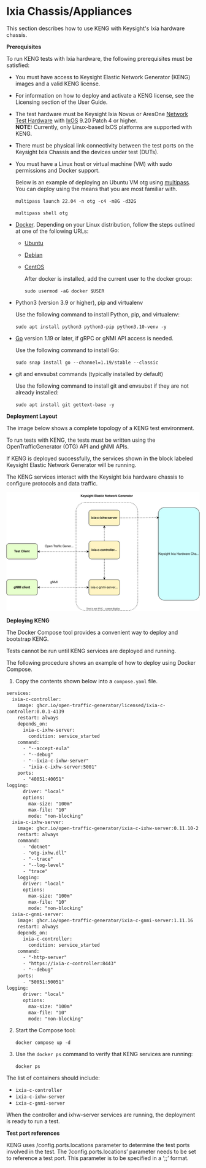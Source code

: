 # Ixia Chassis/Appliances
 This section describes how to use KENG with Keysight's Ixia hardware chassis.

**Prerequisites**

To run KENG tests with Ixia hardware, the following prerequisites must be satisfied:

- You must have access to Keysight Elastic Network Generator (KENG) images and a valid KENG license.
- For information on how to deploy and activate a KENG license, see the Licensing section of the User Guide.
- The test hardware must be Keysight Ixia Novus or AresOne [Network Test Hardware](https://www.keysight.com/us/en/products/network-test/network-test-hardware.html) with [IxOS](https://support.ixiacom.com/ixos-software-downloads-documentation) 9.20 Patch 4 or higher.  
**NOTE:**  Currently, only Linux-based IxOS platforms are supported with KENG.
- There must be physical link connectivity between the test ports on the Keysight Ixia Chassis and the devices under test (DUTs).
- You must have a Linux host or virtual machine (VM) with sudo permissions and Docker support.

	Below is an example of deploying an Ubuntu VM otg using [multipass](https://multipass.run/).  You can deploy using the means that you are most familiar with.

	`multipass launch 22.04 -n otg -c4 -m8G -d32G`

	`multipass shell otg`

- [Docker](https://docs.docker.com/engine/install/ubuntu/). Depending on your Linux distribution, follow the steps outlined at one of the following URLs:
  - [Ubuntu](https://docs.docker.com/engine/install/ubuntu/)
  - [Debian](https://docs.docker.com/engine/install/debian/)
  - [CentOS](https://docs.docker.com/engine/install/centos/)

	After docker is installed, add the current user to the docker group:

	`sudo usermod -aG docker $USER`

- Python3 (version 3.9 or higher), pip and virtualenv
	
	Use the following command to install Python, pip, and virtualenv:

	`sudo apt install python3 python3-pip python3.10-venv -y`

- [Go](https://go.dev/dl/) version 1.19 or later, if gRPC or gNMI API access is needed.

	Use the following command to install Go:

	`sudo snap install go --channel=1.19/stable --classic`

- git and envsubst commands (typically installed by default)

	Use the following command to install git and envsubst if they are not already installed:

	`sudo apt install git gettext-base -y`

**Deployment Layout**

The image below shows a complete topology of a KENG test environment.

To run tests with KENG, the tests must be written using the  OpenTrafficGenerator (OTG) API and gNMI APIs.

If KENG is deployed successfully, the services shown in the block labeled Keysight Elastic Network Generator will be running.

The KENG services interact with the Keysight Ixia hardware chassis to configure protocols and data traffic.

![ ](res/hw-server.drawio.svg)

**Deploying KENG**

The Docker Compose tool provides a convenient way to deploy and bootstrap KENG.

Tests cannot be run until KENG services are deployed and running.

The following procedure shows an example of how to deploy using Docker Compose.


1. Copy the contents shown below into a `compose.yaml` file.



```
services:
  ixia-c-controller:
    image: ghcr.io/open-traffic-generator/licensed/ixia-c-controller:0.0.1-4139
    restart: always
    depends_on:
      ixia-c-ixhw-server:
        condition: service_started
    command:
      - "--accept-eula"
      - "--debug"
      - "--ixia-c-ixhw-server"
      - "ixia-c-ixhw-server:5001"
    ports:
      - "40051:40051"
logging:
      driver: "local"
      options:
        max-size: "100m"
        max-file: "10"
        mode: "non-blocking"
  ixia-c-ixhw-server:
    image: ghcr.io/open-traffic-generator/ixia-c-ixhw-server:0.11.10-2
    restart: always
    command:
      - "dotnet"
      - "otg-ixhw.dll"
      - "--trace"
      - "--log-level"
      - "trace"
    logging:
      driver: "local"
      options:
        max-size: "100m"
        max-file: "10"
        mode: "non-blocking"
  ixia-c-gnmi-server:
    image: ghcr.io/open-traffic-generator/ixia-c-gnmi-server:1.11.16
    restart: always
    depends_on:
      ixia-c-controller:
        condition: service_started
    command:
      - "-http-server"
      - "https://ixia-c-controller:8443"
      - "--debug"
    ports:
      - "50051:50051"
logging:
      driver: "local"
      options:
        max-size: "100m"
        max-file: "10"
        mode: "non-blocking"
```

2. Start the Compose tool:
  
	`docker compose up -d`

 
3. Use the `docker ps` command to verify that KENG services are running:

	`docker ps`

The list of containers should include:
- `ixia-c-controller`
- `ixia-c-ixhw-server`
- `ixia-c-gnmi-server`

When the controller and ixhw-server services are running, the deployment is ready to run a test.

**Test port references**

KENG uses /config.ports.locations parameter to determine the test ports involved in the test.
The ‘/config.ports.locations’ parameter needs to be set to reference a test port. 
This parameter is to be specified in a ‘<ip address of chassis>;<card>;<port>’ format.

